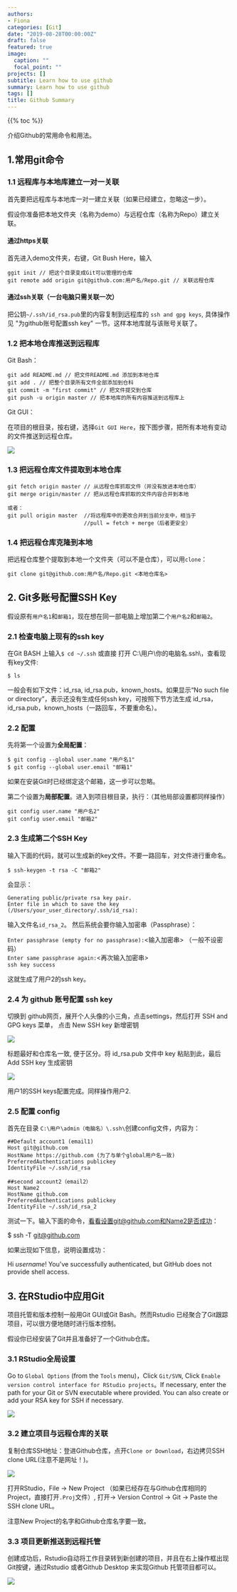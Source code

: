 ```yaml
---
authors:
- Fiona
categories: [Git]
date: "2019-08-28T00:00:00Z"
draft: false
featured: true
image:
  caption: ""
  focal_point: ""
projects: []
subtitle: Learn how to use github
summary: Learn how to use github
tags: []
title: Github Summary
---
```



{{% toc %}}


介绍Github的常用命令和用法。

## 1.常用git命令

### 1.1 远程库与本地库建立一对一关联

首先要把远程库与本地库一对一建立关联（如果已经建立，忽略这一步）。

假设你准备把本地文件夹（名称为demo）与远程仓库（名称为Repo）建立关联。

#### 通过https关联

首先进入demo文件夹，右键，Git Bush Here，输入

```
ggit init // 把这个目录变成Git可以管理的仓库
git remote add origin git@github.com:用户名/Repo.git // 关联远程仓库
```

#### 通过ssh关联（一台电脑只需关联一次）

把公钥`~/.ssh/id_rsa.pub`里的内容复制到远程库的 `ssh and gpg keys`, 具体操作见 "为github账号配置ssh key" 一节。这样本地库就与该账号关联了。

### 1.2 把本地仓库推送到远程库

Git Bash：

```
git add README.md // 把文件README.md 添加到本地仓库
git add . // 把整个目录所有文件全部添加到仓科 
git commit -m "first commit" // 把文件提交到仓库
git push -u origin master // 把本地库的所有内容推送到远程库上　　
```
Git GUI：

在项目的根目录，按右键，选择`Git GUI Here`，按下图步骤，把所有本地有变动的文件推送到远程仓库。

![](./deploy.png)

### 1.3 把远程仓库文件提取到本地仓库

```
git fetch origin master // 从远程仓库抓取文件（并没有放进本地仓库）
git merge origin/master // 把从远程仓库抓取的文件内容合并到本地

或者：  
git pull origin master  //将远程库中的更改合并到当前分支中，相当于
                        //pull = fetch + merge（后者更安全）
```
### 1.4 把远程仓库克隆到本地


把远程仓库整个提取到本地一个文件夹（可以不是仓库），可以用`clone`：

```
git clone git@github.com:用户名/Repo.git <本地仓库名>
```

## 2. Git多账号配置SSH Key

假设原有`用户名1`和`邮箱1`，现在想在同一部电脑上增加第二个`用户名2`和`邮箱2`。

### 2.1 检查电脑上现有的ssh key

在Git BASH 上输入`$ cd ~/.ssh` 或直接 打开 C:\用户\你的电脑名\.ssh\，查看现有key文件:

`$ ls`

一般会有如下文件：id_rsa, id_rsa.pub，known_hosts。如果显示“No such file or directory”，表示还没有生成任何ssh key，可按照下节方法生成 id_rsa，id_rsa.pub，known_hosts（一路回车，不要重命名）。

### 2.2 配置

先将第一个设置为**全局配置**：
```
$ git config --global user.name "用户名1"
$ git config --global user.email "邮箱1"
```
如果在安装Git时已经绑定这个邮箱，这一步可以忽略。

第二个设置为**局部配置**。进入到项目根目录，执行：（其他局部设置都同样操作）

```
git config user.name "用户名2"
git config user.email "邮箱2"
```
### 2.3 生成第二个SSH Key

输入下面的代码，就可以生成新的key文件。不要一路回车，对文件进行重命名。

```
$ ssh-keygen -t rsa -C "邮箱2"
```

会显示：

```
Generating public/private rsa key pair.
Enter file in which to save the key (/Users/your_user_directory/.ssh/id_rsa):
```

输入文件名`id_rsa_2`。 然后系统会要你输入加密串（Passphrase）：

`Enter passphrase (empty for no passphrase):`<输入加密串> （一般不设密码）  
`Enter same passphrase again:`<再次输入加密串>  
`ssh key success`

这就生成了用户2的ssh key。

### 2.4 为 github 账号配置 ssh key

切换到 github网页，展开个人头像的小三角，点击settings，然后打开 SSH and GPG keys 菜单， 点击 New SSH key 新增密钥

![](./sshkey.png)

标题最好和仓库名一致, 便于区分。将 id_rsa.pub 文件中 key 粘贴到此，最后 Add SSH key 生成密钥

![](./sshadd.png)

用户1的SSH keys配置完成。同样操作用户2.

### 2.5 配置 config

首先在目录 `C:\用户\admin（电脑名）\.ssh\`创建config文件，内容为：

```
##Default account1 (email1)
Host git@github.com
HostName https://github.com (为了与单个global用户名一致)
PreferredAuthentications publickey
IdentityFile ~/.ssh/id_rsa
     
##second account2（email2）
Host Name2
HostName github.com
PreferredAuthentications publickey
IdentityFile ~/.ssh/id_rsa_2
```

测试一下。输入下面的命令，看看设置git@github.com和Name2是否成功：

$ ssh -T git@github.com

如果出现如下信息，说明设置成功：

Hi <em>username</em>! You've successfully authenticated, but GitHub does not provide shell access.

## 3. 在RStudio中应用Git

项目托管和版本控制一般用Git GUI或Git Bash。然而Rstudio 已经聚合了Git跟踪项目，可以很方便地随时进行版本控制。

假设你已经安装了Git并且准备好了一个Github仓库。

### 3.1 RStudio全局设置

Go to `Global Options` (from the `Tools` menu)，Click `Git/SVN`, Click `Enable version control interface for RStudio projects`。If necessary, enter the path for your Git or SVN executable where provided. You can also create or add your RSA key for SSH if necessary.

![](./RstudioGit1.png)

### 3.2 建立项目与远程仓库的关联  

复制仓库SSH地址：登进Github仓库，点开`Clone or Download`，右边拷贝SSH clone URL(注意不是网址！)。

![](./gitclone.png)

打开RStudio，File -> New Project （如果已经存在与Github仓库相同的Project，直接打开`.Proj`文件）,
打开-> Version Control -> Git -> Paste the SSH clone URL。

注意New Project的名字和Github仓库名字要一致。

### 3.3 项目更新推送到远程托管

创建成功后，Rstudio自动将工作目录转到新创建的项目，并且在右上操作框出现Git按键，通过Rstudio 或者Github Desktop 来实现Github 托管项目都可以。

![](./RstudioGit.png)

